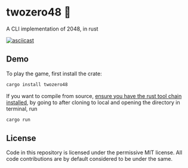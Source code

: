 # twozero48 🎰
A CLI implementation of 2048, in rust

[![asciicast](https://asciinema.org/a/nJK385jiLdTK6UAvwWsWWqTOu.svg)](https://asciinema.org/a/nJK385jiLdTK6UAvwWsWWqTOu)

## Demo
To play the game, first install the crate:
```sh
cargo install twozero48
```

If you want to compile from source, [ensure you have the rust tool chain installed](https://rustup.rs/), by going to after cloning to local and opening the directory in terminal, run
```sh
cargo run
```

## License
Code in this repository is licensed under the permissive MIT license. All code contributions are by default considered to be under the same.
